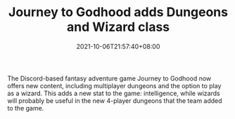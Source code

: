﻿---
title: "Journey to Godhood adds Dungeons and Wizard class"
date: 2021-10-06T21:57:40+08:00
lastmod: 2021-10-06T16:45:40+08:00
draft: false
authors: ["Medwin"]
description: "The Discord-based fantasy adventure game Journey to Godhood now offers new content, including multiplayer dungeons and the option to play as a wizard. This adds a new stat to the game: intelligence, while wizards will probably be useful in the new 4-player dungeons that the team added to the game."
featuredImage: "journey-to-godhood-adds-dungeons-and-wizard-class.png"
tags: ["Virtual World","Play to Earn"]
categories: ["news"]
news: ["Virtual World"]
weight: 
lightgallery: true
pinned: false
recommend: false
recommend1: false
---

The Discord-based fantasy adventure game Journey to Godhood now offers new content, including multiplayer dungeons and the option to play as a wizard. This adds a new stat to the game: intelligence, while wizards will probably be useful in the new 4-player dungeons that the team added to the game.

<!--more-->

